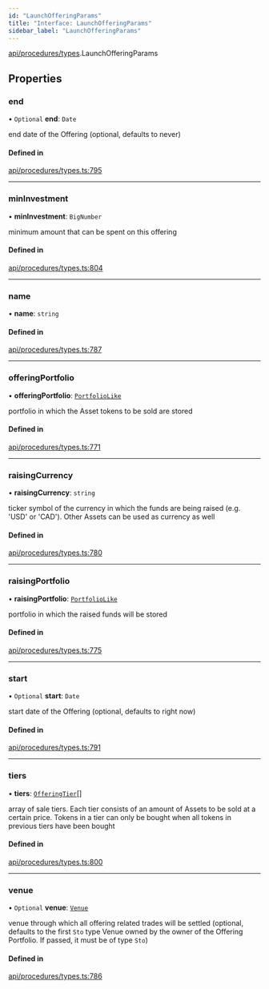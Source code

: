 ```yaml
---
id: "LaunchOfferingParams"
title: "Interface: LaunchOfferingParams"
sidebar_label: "LaunchOfferingParams"
---
```


[api/procedures/types](../../../../../modules/API/Procedures/Types/Types.md).LaunchOfferingParams

## Properties

### end

• `Optional` **end**: `Date`

end date of the Offering (optional, defaults to never)

#### Defined in

[api/procedures/types.ts:795](https://github.com/PolymeshAssociation/polymesh-sdk/blob/95e180d28/src/api/procedures/types.ts#L795)

___

### minInvestment

• **minInvestment**: `BigNumber`

minimum amount that can be spent on this offering

#### Defined in

[api/procedures/types.ts:804](https://github.com/PolymeshAssociation/polymesh-sdk/blob/95e180d28/src/api/procedures/types.ts#L804)

___

### name

• **name**: `string`

#### Defined in

[api/procedures/types.ts:787](https://github.com/PolymeshAssociation/polymesh-sdk/blob/95e180d28/src/api/procedures/types.ts#L787)

___

### offeringPortfolio

• **offeringPortfolio**: [`PortfolioLike`](../../../../../modules/Types/Types.md#portfoliolike)

portfolio in which the Asset tokens to be sold are stored

#### Defined in

[api/procedures/types.ts:771](https://github.com/PolymeshAssociation/polymesh-sdk/blob/95e180d28/src/api/procedures/types.ts#L771)

___

### raisingCurrency

• **raisingCurrency**: `string`

ticker symbol of the currency in which the funds are being raised (e.g. 'USD' or 'CAD').
  Other Assets can be used as currency as well

#### Defined in

[api/procedures/types.ts:780](https://github.com/PolymeshAssociation/polymesh-sdk/blob/95e180d28/src/api/procedures/types.ts#L780)

___

### raisingPortfolio

• **raisingPortfolio**: [`PortfolioLike`](../../../../../modules/Types/Types.md#portfoliolike)

portfolio in which the raised funds will be stored

#### Defined in

[api/procedures/types.ts:775](https://github.com/PolymeshAssociation/polymesh-sdk/blob/95e180d28/src/api/procedures/types.ts#L775)

___

### start

• `Optional` **start**: `Date`

start date of the Offering (optional, defaults to right now)

#### Defined in

[api/procedures/types.ts:791](https://github.com/PolymeshAssociation/polymesh-sdk/blob/95e180d28/src/api/procedures/types.ts#L791)

___

### tiers

• **tiers**: [`OfferingTier`](../../../Entities/Offering/Types/OfferingTier/OfferingTier.md)[]

array of sale tiers. Each tier consists of an amount of Assets to be sold at a certain price.
  Tokens in a tier can only be bought when all tokens in previous tiers have been bought

#### Defined in

[api/procedures/types.ts:800](https://github.com/PolymeshAssociation/polymesh-sdk/blob/95e180d28/src/api/procedures/types.ts#L800)

___

### venue

• `Optional` **venue**: [`Venue`](../../../../../classes/API/Entities/Venue/Venue.md)

venue through which all offering related trades will be settled
  (optional, defaults to the first `Sto` type Venue owned by the owner of the Offering Portfolio.
  If passed, it must be of type `Sto`)

#### Defined in

[api/procedures/types.ts:786](https://github.com/PolymeshAssociation/polymesh-sdk/blob/95e180d28/src/api/procedures/types.ts#L786)
